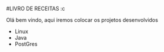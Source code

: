 #LIVRO DE RECEITAS :c

Olá bem vindo, aqui iremos colocar os projetos desenvolvidos
 - Linux
 - Java
 - PostGres
